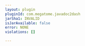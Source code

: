 ```yaml
---
layout: plugin
pluginId: com.megatome.javadoc2dash
jarSha1: INVALID
isJarAvailable: false
error: NONE
violations: []

---
```


